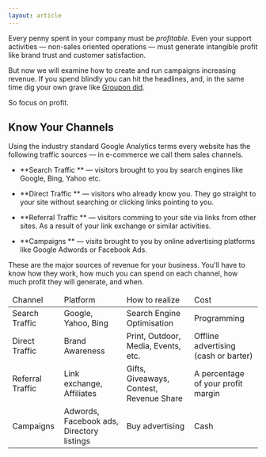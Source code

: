 ```yaml
---
layout: article
---
```


Every penny spent in your company must be *profitable*.
Even your support activities &mdash; non-sales oriented operations &mdash; 
must generate intangible profit like brand trust and customer satisfaction.

But now we will examine how to create and run campaigns increasing revenue.
If you spend blindly you can hit the headlines, and, in the same time
dig your own grave like [Groupon did](http://shortlogic.com/post/6142108636/groupon-ipo-pass-on-this-deal).

So focus on profit.

## Know Your Channels

Using the industry standard Google Analytics terms every website has the following
traffic sources &mdash; in e-commerce we call them sales channels.


* **Search Traffic ** &mdash; visitors brought to you by search engines like Google,
Bing, Yahoo etc.

* **Direct Traffic ** &mdash; visitors who already know you. They go straight to your
site without searching or clicking links pointing to you.

* **Referral Traffic ** &mdash; visitors comming to your site via links from other sites.
As a result of your link exchange or similar activities.

* **Campaigns ** &mdash; visits brought to you by online advertising platforms like
Google Adwords or Facebook Ads.

These are the major sources of revenue for your business.
You'll have to know how they work, how much you can spend on each channel,
how much profit they will generate, and when.

<table>
  <thead>
  <tr>
    <td class="highlight">Channel</td>
    <td class="highlight">Platform</td>
    <td class="highlight">How to realize</td>
    <td class="highlight">Cost</td>
  </tr>
  </thead>
  
  <tbody>
  <tr>
    <td class="highlight">Search Traffic</td>
    <td>Google, Yahoo, Bing</td>
    <td>Search Engine Optimisation</td>
    <td>Programming</td>
  </tr>
  
  <tr>
    <td class="highlight">Direct Traffic</td>
    <td>Brand Awareness</td>
    <td>Print, Outdoor, Media, Events, etc.</td>
    <td>Offline advertising (cash or barter)</td>
  </tr>
  
  <tr>
    <td class="highlight">Referral Traffic</td>
    <td>Link exchange, Affiliates</td>
    <td>Gifts, Giveaways, Contest, Revenue Share</td>
    <td>A percentage of your profit margin</td>
  </tr>
  
  <tr>
    <td class="highlight">Campaigns</td>
    <td>Adwords, Facebook ads, Directory listings</td>
    <td>Buy advertising</td>
    <td>Cash</td>
  </tr>
  </tbody>
</table>



